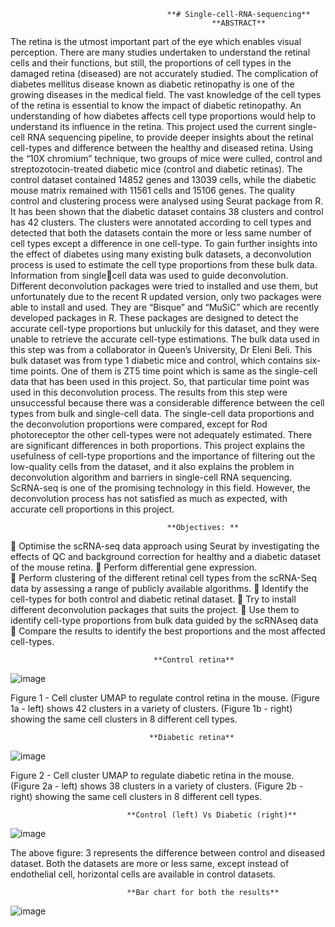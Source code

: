                                        **# Single-cell-RNA-sequencing**
                                                 **ABSTRACT**
The retina is the utmost important part of the eye which enables visual perception. There are many 
studies undertaken to understand the retinal cells and their functions, but still, the proportions of cell 
types in the damaged retina (diseased) are not accurately studied. The complication of diabetes 
mellitus disease known as diabetic retinopathy is one of the growing diseases in the medical field. The 
vast knowledge of the cell types of the retina is essential to know the impact of diabetic retinopathy. 
An understanding of how diabetes affects cell type proportions would help to understand its influence 
in the retina. This project used the current single-cell RNA sequencing pipeline, to provide deeper 
insights about the retinal cell-types and difference between the healthy and diseased retina. Using the 
“10X chromium” technique, two groups of mice were culled, control and streptozotocin-treated 
diabetic mice (control and diabetic retinas). The control dataset contained 14852 genes and 13039 
cells, while the diabetic mouse matrix remained with 11561 cells and 15106 genes. The quality control 
and clustering process were analysed using Seurat package from R. It has been shown that the diabetic 
dataset contains 38 clusters and control has 42 clusters. The clusters were annotated according to cell 
types and detected that both the datasets contain the more or less same number of cell types except 
a difference in one cell-type.
To gain further insights into the effect of diabetes using many existing bulk datasets, a deconvolution 
process is used to estimate the cell type proportions from these bulk data. Information from singlecell data was used to guide deconvolution. Different deconvolution packages were tried to installed 
and use them, but unfortunately due to the recent R updated version, only two packages were able 
to install and used. They are “Bisque” and “MuSiC” which are recently developed packages in R. These 
packages are designed to detect the accurate cell-type proportions but unluckily for this dataset, and
they were unable to retrieve the accurate cell-type estimations. The bulk data used in this step was 
from a collaborator in Queen’s University, Dr Eleni Beli. This bulk dataset was from type 1 diabetic 
mice and control, which contains six-time points. One of them is ZT5 time point which is same as the 
single-cell data that has been used in this project. So, that particular time point was used in this 
deconvolution process. The results from this step were unsuccessful because there was a considerable 
difference between the cell types from bulk and single-cell data. The single-cell data proportions and 
the deconvolution proportions were compared, except for Rod photoreceptor the other cell-types 
were not adequately estimated. There are significant differences in both proportions. This project 
explains the usefulness of cell-type proportions and the importance of filtering out the low-quality 
cells from the dataset, and it also explains the problem in deconvolution algorithm and barriers in 
single-cell RNA sequencing. ScRNA-seq is one of the promising technology in this field. However, the 
deconvolution process has not satisfied as much as expected, with accurate cell proportions in this 
project.

                                       **Objectives: ** 
 Optimise the scRNA-seq data approach using Seurat by investigating the effects of QC and  background correction for healthy and a diabetic dataset of the mouse retina. 
 Perform differential gene expression.  
 Perform clustering of the different retinal cell types from the scRNA-Seq data by assessing a  range of publicly available algorithms. 
 Identify the cell-types for both control and diabetic retinal dataset. 
 Try to install different deconvolution packages that suits the project. 
 Use them to identify cell-type proportions from bulk data guided by the scRNAseq data  
 Compare the results to identify the best proportions and the most affected cell-types.

                                    **Control retina**
![image](https://user-images.githubusercontent.com/54199923/126889830-23c216c9-3261-4131-96b9-e8dc05cf40ae.png)

Figure 1 - Cell cluster UMAP to regulate control retina in the mouse. (Figure 1a - left) shows 42 clusters in a variety of clusters. 
(Figure 1b - right) showing the same cell clusters in 8 different cell types.

                                   **Diabetic retina**
![image](https://user-images.githubusercontent.com/54199923/126889795-683910f7-6488-482e-a530-efac4a267dfe.png)

Figure 2 - Cell cluster UMAP to regulate diabetic retina in the mouse. (Figure 2a - left) shows 38 clusters in a variety of clusters. (Figure 2b - right) showing the same cell clusters in 8 different cell types. 

                              **Control (left) Vs Diabetic (right)**
![image](https://user-images.githubusercontent.com/54199923/126889875-b22f1265-7612-45dd-a97a-453d613bdf6e.png)

The above figure: 3 represents the difference between control and diseased dataset. Both the datasets are more or less same, except instead of endothelial cell, horizontal cells are available in control datasets.

                              **Bar chart for both the results**
![image](https://user-images.githubusercontent.com/54199923/126889924-c772f4a5-d4c8-4603-9e2a-01b4371f9e56.png)


